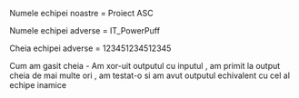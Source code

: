 Numele echipei noastre   =   Proiect ASC

Numele echipei adverse   =   IT_PowerPuff

Cheia echipei adverse    =   123451234512345

   Cum am gasit cheia   -   Am xor-uit outputul cu inputul , am primit la output cheia de mai multe ori , am testat-o si am avut outputul echivalent cu cel al echipe inamice
